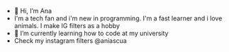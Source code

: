 - 👋 Hi, I’m Ana 
- I'm a tech fan and i'm new in programming. I'm a fast learner and i love animals. I make IG filters as a hobby
- 🌱 I’m currently learning how to code at my university
- Check my instagram filters @aniascua 

<!---
aniascua/aniascua is a ✨ special ✨ repository because its `README.md` (this file) appears on your GitHub profile.
You can click the Preview link to take a look at your changes.
--->
